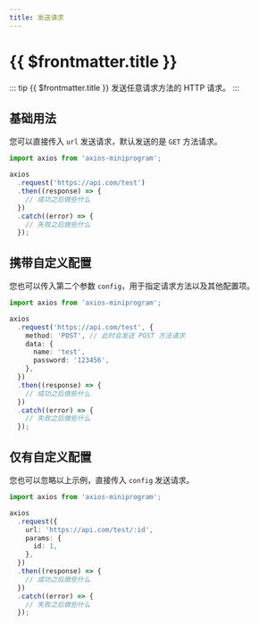 ```yaml
---
title: 发送请求
---
```


# {{ $frontmatter.title }}

::: tip {{ $frontmatter.title }}
发送任意请求方法的 HTTP 请求。
:::

## 基础用法

您可以直接传入 `url` 发送请求，默认发送的是 `GET` 方法请求。

```ts
import axios from 'axios-miniprogram';

axios
  .request('https://api.com/test')
  .then((response) => {
    // 成功之后做些什么
  })
  .catch((error) => {
    // 失败之后做些什么
  });
```

## 携带自定义配置

您也可以传入第二个参数 `config`，用于指定请求方法以及其他配置项。

```ts
import axios from 'axios-miniprogram';

axios
  .request('https://api.com/test', {
    method: 'POST', // 此时会发送 POST 方法请求
    data: {
      name: 'test',
      password: '123456',
    },
  })
  .then((response) => {
    // 成功之后做些什么
  })
  .catch((error) => {
    // 失败之后做些什么
  });
```

## 仅有自定义配置

您也可以忽略以上示例，直接传入 `config` 发送请求。

```ts
import axios from 'axios-miniprogram';

axios
  .request({
    url: 'https://api.com/test/:id',
    params: {
      id: 1,
    },
  })
  .then((response) => {
    // 成功之后做些什么
  })
  .catch((error) => {
    // 失败之后做些什么
  });
```
